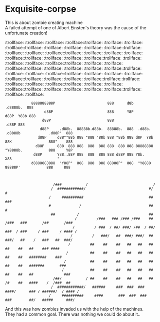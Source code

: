 # Exquisite-corpse 
This is about zombie creating machine  
A failed attempt of one of Albert Einsten's theory was the cause of the unfortunate creation!

:trollface: :trollface: :trollface: :trollface::trollface: :trollface: :trollface: :trollface::trollface: :trollface: :trollface: :trollface: :trollface::trollface: :trollface: :trollface: :trollface::trollface: :trollface: :trollface: :trollface: :trollface::trollface: :trollface: :trollface: :trollface::trollface:
:trollface: :trollface: :trollface: :trollface::trollface: :trollface: :trollface: :trollface::trollface: :trollface: :trollface: :trollface: :trollface::trollface: :trollface: :trollface: :trollface::trollface: :trollface: :trollface: :trollface: :trollface::trollface: :trollface: :trollface: :trollface::trollface::trollface: :trollface: :trollface: :trollface::trollface: :trollface: :trollface: :trollface::trollface: :trollface: :trollface: :trollface: :trollface::trollface: :trollface: :trollface: 

          
                8888888888P                        888      d8b                            .d8888b.  888 
                      d88P                         888      Y8P                           d88P  Y88b 888 
                     d88P                          888                                         .d88P 888 
                    d88P     .d88b.  88888b.d88b.  88888b.  888  .d88b.  .d8888b             .d88P"  888 
                   d88P     d88""88b 888 "888 "88b 888 "88b 888 d8P  Y8b 88K                 888"    888 
                  d88P      888  888 888  888  888 888  888 888 88888888 "Y8888b.            888     Y8P 
                 d88P       Y88..88P 888  888  888 888 d88P 888 Y8b.          X88                     "  
                d8888888888  "Y88P"  888  888  888 88888P"  888  "Y8888   88888P'            888     888 


                                                                                                       
                          /###           /                              /                                      
                         /  ############/                             #/          #                            
                        /     ##########                              ##         ###                           
                        #             /                               ##          #                            
                         ##          /                                ##                                       
                                    /         /###   ### /### /###    ## /###   ###       /##       /###       
                                   /         / ###  / ##/ ###/ /##  / ##/ ###  / ###     / ###     / #### /    
                                  /         /   ###/   ##  ###/ ###/  ##   ###/   ##    /   ###   ##  ###/     
                                 /         ##    ##    ##   ##   ##   ##    ##    ##   ##    ### ####          
                                /          ##    ##    ##   ##   ##   ##    ##    ##   ########    ###         
                               /           ##    ##    ##   ##   ##   ##    ##    ##   #######       ###       
                              /            ##    ##    ##   ##   ##   ##    ##    ##   ##              ###     
                          /##/           / ##    ##    ##   ##   ##   ##    /#    ##   ####    /  /###  ##     
                         /  ############/   ######     ###  ###  ###   ####/      ### / ######/  / #### /      
                        /     ##########     ####       ###  ###  ###   ###        ##/   #####      ###/   

And this was how zombies invaded us with the help of the machines.  
They had a common goal.
There was nothing we could do about it..
